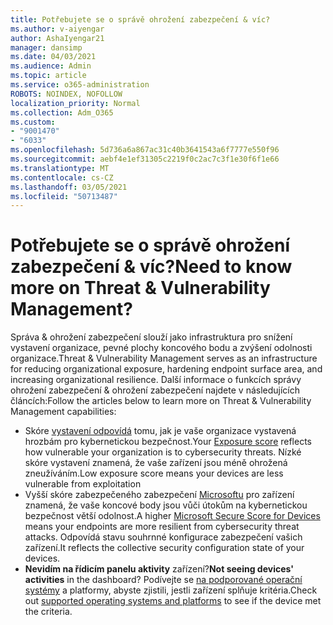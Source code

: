 ```yaml
---
title: Potřebujete se o správě ohrožení zabezpečení & víc?
ms.author: v-aiyengar
author: AshaIyengar21
manager: dansimp
ms.date: 04/03/2021
ms.audience: Admin
ms.topic: article
ms.service: o365-administration
ROBOTS: NOINDEX, NOFOLLOW
localization_priority: Normal
ms.collection: Adm_O365
ms.custom:
- "9001470"
- "6033"
ms.openlocfilehash: 5d736a6a867ac31c40b3641543a6f7777e550f96
ms.sourcegitcommit: aebf4e1ef31305c2219f0c2ac7c3f1e30f6f1e66
ms.translationtype: MT
ms.contentlocale: cs-CZ
ms.lasthandoff: 03/05/2021
ms.locfileid: "50713487"
---
```

# <a name="need-to-know-more-on-threat--vulnerability-management"></a><span data-ttu-id="22db4-102">Potřebujete se o správě ohrožení zabezpečení & víc?</span><span class="sxs-lookup"><span data-stu-id="22db4-102">Need to know more on Threat & Vulnerability Management?</span></span>

<span data-ttu-id="22db4-103">Správa & ohrožení zabezpečení slouží jako infrastruktura pro snížení vystavení organizace, pevné plochy koncového bodu a zvýšení odolnosti organizace.</span><span class="sxs-lookup"><span data-stu-id="22db4-103">Threat & Vulnerability Management serves as an infrastructure for reducing organizational exposure, hardening endpoint surface area, and increasing organizational resilience.</span></span> <span data-ttu-id="22db4-104">Další informace o funkcích správy ohrožení zabezpečení & ohrožení zabezpečení najdete v následujících článcích:</span><span class="sxs-lookup"><span data-stu-id="22db4-104">Follow the articles below to learn more on Threat & Vulnerability Management capabilities:</span></span>

- <span data-ttu-id="22db4-105">Skóre [vystavení odpovídá](https://docs.microsoft.com/windows/security/threat-protection/microsoft-defender-atp/tvm-exposure-score) tomu, jak je vaše organizace vystavená hrozbám pro kybernetickou bezpečnost.</span><span class="sxs-lookup"><span data-stu-id="22db4-105">Your [Exposure score](https://docs.microsoft.com/windows/security/threat-protection/microsoft-defender-atp/tvm-exposure-score) reflects how vulnerable your organization is to cybersecurity threats.</span></span> <span data-ttu-id="22db4-106">Nízké skóre vystavení znamená, že vaše zařízení jsou méně ohrožená zneužíváním.</span><span class="sxs-lookup"><span data-stu-id="22db4-106">Low exposure score means your devices are less vulnerable from exploitation</span></span>
- <span data-ttu-id="22db4-107">Vyšší skóre zabezpečeného zabezpečení [Microsoftu](https://docs.microsoft.com/windows/security/threat-protection/microsoft-defender-atp/tvm-microsoft-secure-score-devices) pro zařízení znamená, že vaše koncové body jsou vůči útokům na kybernetickou bezpečnost větší odolnost.</span><span class="sxs-lookup"><span data-stu-id="22db4-107">A higher [Microsoft Secure Score for Devices](https://docs.microsoft.com/windows/security/threat-protection/microsoft-defender-atp/tvm-microsoft-secure-score-devices) means your endpoints are more resilient from cybersecurity threat attacks.</span></span> <span data-ttu-id="22db4-108">Odpovídá stavu souhrnné konfigurace zabezpečení vašich zařízení.</span><span class="sxs-lookup"><span data-stu-id="22db4-108">It reflects the collective security configuration state of your devices.</span></span>
- <span data-ttu-id="22db4-109">**Nevidím na řídicím panelu aktivity** zařízení?</span><span class="sxs-lookup"><span data-stu-id="22db4-109">**Not seeing devices' activities** in the dashboard?</span></span> <span data-ttu-id="22db4-110">Podívejte se [na podporované operační systémy](https://docs.microsoft.com/windows/security/threat-protection/microsoft-defender-atp/tvm-supported-os) a platformy, abyste zjistili, jestli zařízení splňuje kritéria.</span><span class="sxs-lookup"><span data-stu-id="22db4-110">Check out [supported operating systems and platforms](https://docs.microsoft.com/windows/security/threat-protection/microsoft-defender-atp/tvm-supported-os) to see if the device met the criteria.</span></span>
